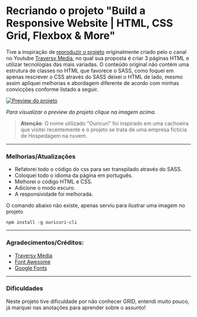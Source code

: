 # Recriando o projeto "Build a Responsive Website | HTML, CSS Grid, Flexbox & More"

Tive a inspiração de [reproduzir o projeto](https://www.youtube.com/watch?v=p0bGHP-PXD4) originalmente criado pelo o canal no Youtube [Traversy Media](https://www.youtube.com/c/TraversyMedia), no qual sua proposta é criar 3 páginas HTML e utilizar tecnologias das mais variadas. O conteúdo original não contém uma estrutura de classes no HTML que favorece o SASS, como foquei em apenas rescrever o CSS através do SASS deixei o HTML de lado, mesmo assim apliquei melhorias e abordagem diferente de acordo com minhas convicções conforme listado a seguir.

[![Preview do projeto](./assets/images/screenshot.avif "Clique para acesasr o preview do Projeto")](https://gleristoncastro.com.br/portfolio/github/preview/Websites-Practice/1_ouricuri_host/)


_Para visualizar o preview do projeto clique na imagem acima._

> **Atenção**: O nome utilizado "Ouricuri" foi inspirado em uma cachoeira que visitei recentemente e o projeto se trata de uma empresa fictícia de Hospedagem na nuvem.
______________________
### Melhorias/Atualizações

- Refatorei todo o código do css para ser transpilado através do SASS.
- Coloquei todo o idioma da página em português.
- Melhorei o código HTML e CSS.
- Adicione o modo escuro.
- A responsividade foi melhorada.

O comando abaixo não existe, apenas serviu para ilustrar uma imagem no projeto

``` console
npm install -g ouricuri-cli
```
______________________
### Agradecimentos/Créditos:
- [Traversy Media](https://www.youtube.com/c/TraversyMedia)
- [Font Awesome](https://fontawesome.com/)
- [Google Fonts](https://fonts.google.com/)
______________________
### Dificuldades

Neste projeto tive dificuldade por não conhecer GRID, entendi muito pouco, já marquei nas anotações para aprender sobre o assunto!
